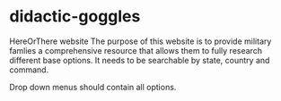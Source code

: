 # didactic-goggles
HereOrThere website
The purpose of this website is to provide military famlies a comprehensive resource that allows them to fully research different base options. 
It needs to be searchable by state, country and command. 

Drop down menus should contain all options. 

